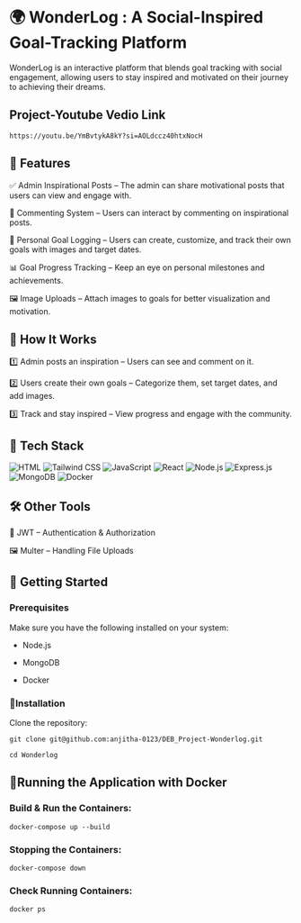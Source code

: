 # 🌍 WonderLog : A Social-Inspired Goal-Tracking Platform

WonderLog is an interactive platform that blends goal tracking with social engagement, allowing users to stay inspired and motivated on their journey to achieving their dreams.

## Project-Youtube Vedio Link
```
https://youtu.be/YmBvtykA8kY?si=AOLdccz40htxNocH
```

## 🌟 Features

✅ Admin Inspirational Posts – The admin can share motivational posts that users can view and engage with.

💬 Commenting System – Users can interact by commenting on inspirational posts.

🎯 Personal Goal Logging – Users can create, customize, and track their own goals with images and target dates.

📊 Goal Progress Tracking – Keep an eye on personal milestones and achievements.

🖼️ Image Uploads – Attach images to goals for better visualization and motivation.

## 🚀 How It Works

1️⃣ Admin posts an inspiration – Users can see and comment on it.

2️⃣ Users create their own goals – Categorize them, set target dates, and add images.

3️⃣ Track and stay inspired – View progress and engage with the community. 

## 📌 Tech Stack

![HTML](https://img.shields.io/badge/-HTML-E34F26?style=flat-square&logo=HTML5&logoColor=white)
![Tailwind CSS](https://img.shields.io/badge/-TailwindCSS-38B2AC?style=flat-square&logo=TailwindCSS&logoColor=white)
![JavaScript](https://img.shields.io/badge/-JavaScript-F7DF1E?style=flat-square&logo=JavaScript&logoColor=black)
![React](https://img.shields.io/badge/-React-61DAFB?style=flat-square&logo=React&logoColor=black)
![Node.js](https://img.shields.io/badge/-Node.js-339933?style=flat-square&logo=Node.js&logoColor=white)
![Express.js](https://img.shields.io/badge/-Express.js-000000?style=flat-square&logo=express&logoColor=white)
![MongoDB](https://img.shields.io/badge/-MongoDB-47A248?style=flat-square&logo=MongoDB&logoColor=white)
![Docker](https://img.shields.io/badge/-Docker-2496ED?style=flat-square&logo=Docker&logoColor=white)

## 🛠 Other Tools

🔐 JWT – Authentication & Authorization

🖼️ Multer – Handling File Uploads

## 🚀 Getting Started

### Prerequisites

Make sure you have the following installed on your system:

- Node.js

- MongoDB

- Docker

### 🔧Installation

Clone the repository:
```
git clone git@github.com:anjitha-0123/DEB_Project-Wonderlog.git

cd Wonderlog
```
## 🐳Running the Application with Docker

### Build & Run the Containers:
```
docker-compose up --build
```

### Stopping the Containers:
```
docker-compose down
```

### Check Running Containers:
```
docker ps
```

